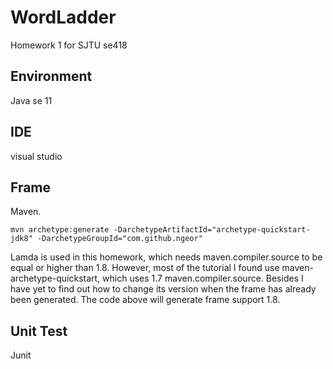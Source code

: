# WordLadder
Homework 1 for SJTU se418
## Environment
Java se 11
## IDE
visual studio
## Frame
Maven. 
```
mvn archetype:generate -DarchetypeArtifactId="archetype-quickstart-jdk8" -DarchetypeGroupId="com.github.ngeor"
```
Lamda is used in this homework, which needs maven.compiler.source to be equal or higher than 1.8. However, most of the tutorial I found use maven-archetype-quickstart, which uses 1.7 maven.compiler.source. Besides I have yet to find out how to change its version when the frame has already been generated. The code above will generate frame support 1.8.
## Unit Test
Junit
